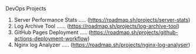 DevOps Projects
1. Server Performance Stats ..... (https://roadmap.sh/projects/server-stats)
2. Log Archive Tool ...... (https://roadmap.sh/projects/log-archive-tool)
3. GitHub Pages Deployment ..... (https://roadmap.sh/projects/github-actions-deployment-workflow)
4. Nginx log Analyzer ..... (https://roadmap.sh/projects/nginx-log-analyser)